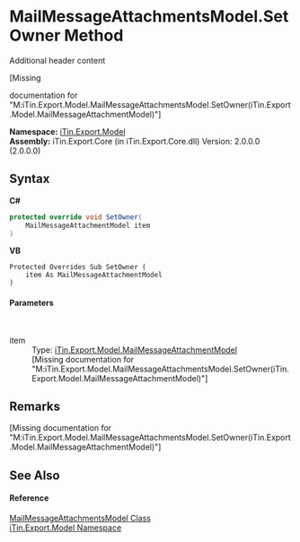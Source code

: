# MailMessageAttachmentsModel.SetOwner Method 
Additional header content 

\[Missing <summary> documentation for "M:iTin.Export.Model.MailMessageAttachmentsModel.SetOwner(iTin.Export.Model.MailMessageAttachmentModel)"\]

**Namespace:**&nbsp;<a href="N_iTin_Export_Model">iTin.Export.Model</a><br />**Assembly:**&nbsp;iTin.Export.Core (in iTin.Export.Core.dll) Version: 2.0.0.0 (2.0.0.0)

## Syntax

**C#**<br />
``` C#
protected override void SetOwner(
	MailMessageAttachmentModel item
)
```

**VB**<br />
``` VB
Protected Overrides Sub SetOwner ( 
	item As MailMessageAttachmentModel
)
```


#### Parameters
&nbsp;<dl><dt>item</dt><dd>Type: <a href="T_iTin_Export_Model_MailMessageAttachmentModel">iTin.Export.Model.MailMessageAttachmentModel</a><br />\[Missing <param name="item"/> documentation for "M:iTin.Export.Model.MailMessageAttachmentsModel.SetOwner(iTin.Export.Model.MailMessageAttachmentModel)"\]</dd></dl>

## Remarks
\[Missing <remarks> documentation for "M:iTin.Export.Model.MailMessageAttachmentsModel.SetOwner(iTin.Export.Model.MailMessageAttachmentModel)"\]

## See Also


#### Reference
<a href="T_iTin_Export_Model_MailMessageAttachmentsModel">MailMessageAttachmentsModel Class</a><br /><a href="N_iTin_Export_Model">iTin.Export.Model Namespace</a><br />